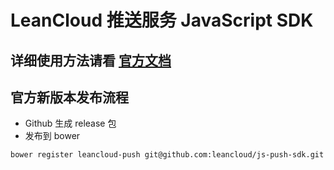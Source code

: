 # LeanCloud 推送服务 JavaScript SDK

## 详细使用方法请看 [官方文档](https://leancloud.cn/docs/js_push.html)

## 官方新版本发布流程

* Github 生成 release 包
* 发布到 bower

```
bower register leancloud-push git@github.com:leancloud/js-push-sdk.git
```
